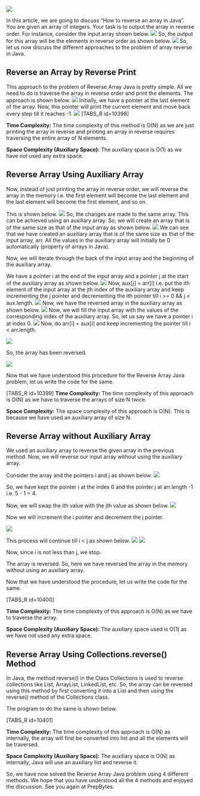 ![](https://prepbytes-misc-images.s3.ap-south-1.amazonaws.com/assets/1667976543722-Reverse%20an%20array%20in%20java1.jpg)

In this article, we are going to discuss “How to reverse an array in Java”. You are given an array of integers. Your task is to output the array in reverse order. For instance, consider the input array shown below.
![](https://prepbytes-misc-images.s3.ap-south-1.amazonaws.com/assets/1667976733291-Reverse%20an%20array%20in%20java2.png)
So, the output for this array will be the elements in reverse order as shown below.
![](https://prepbytes-misc-images.s3.ap-south-1.amazonaws.com/assets/1667976929258-Reverse%20an%20array%20in%20java3.png)
So, let us now discuss the different approaches to the problem of array reverse in Java.

## Reverse an Array by Reverse Print

This approach to the problem of Reverse Array Java is pretty simple. All we need to do is traverse the array in reverse order and print the elements. The approach is shown below.
![](https://prepbytes-misc-images.s3.ap-south-1.amazonaws.com/assets/1667977096340-Reverse%20an%20array%20in%20java4.png)
Initially, we have a pointer at the last element of the array. Now, this pointer will print the current element and move back every step till it reaches -1.
![](https://prepbytes-misc-images.s3.ap-south-1.amazonaws.com/assets/1667977336172-Reverse%20an%20array%20in%20java5.png)
[TABS_R id=10398]

**Time Complexity:** The time complexity of this method is O(N) as we are just printing the array in reverse and printing an array in reverse requires traversing the entire array of N elements.

**Space Complexity (Auxiliary Space):** The auxiliary space is O(1) as we have not used any extra space.

## Reverse Array Using Auxiliary Array

Now, instead of just printing the array in reverse order, we will reverse the array in the memory i.e. the first element will become the last element and the last element will become the first element, and so on.

This is shown below.
![](https://prepbytes-misc-images.s3.ap-south-1.amazonaws.com/assets/1667977837467-Reverse%20an%20array%20in%20java7.png)
So, the changes are made to the same array. This can be achieved using an auxiliary array. So, we will create an array that is of the same size as that of the input array as shown below.
![](https://prepbytes-misc-images.s3.ap-south-1.amazonaws.com/assets/1667978286549-Reverse%20an%20array%20in%20java8.png)
We can see that we have created an auxiliary array that is of the same size as that of the input array, arr. All the values in the auxiliary array will initially be 0 automatically (property of arrays in Java).

Now, we will iterate through the back of the input array and the beginning of the auxiliary array.

We have a pointer i at the end of the input array and a pointer j at the start of the auxiliary array as shown below.
![](https://prepbytes-misc-images.s3.ap-south-1.amazonaws.com/assets/1668059312718-Reverse%20an%20array%20in%20java9.png)
Now, aux[j] = arr[i] i.e. put the ith element of the input array at the jth index of the auxiliary array and keep incrementing the j pointer and decrementing the ith pointer till i >= 0 && j < aux.length.
![](https://prepbytes-misc-images.s3.ap-south-1.amazonaws.com/assets/1668059387266-Reverse%20an%20array%20in%20java10.png)
Now, we have the reversed array in the auxiliary array as shown below.
![]( https://prepbytes-misc-images.s3.ap-south-1.amazonaws.com/assets/1668148533613-Reverse%20an%20array%20in%20java11.png)
Now, we will fill the input array with the values of the corresponding index of the auxiliary array. So, let us say we have a pointer i at index 0.
![](https://prepbytes-misc-images.s3.ap-south-1.amazonaws.com/assets/1668148656165-Reverse%20an%20array%20in%20java12.png)
Now, do arr[i] = aux[i] and keep incrementing the pointer till i < arr.length.

![]( https://prepbytes-misc-images.s3.ap-south-1.amazonaws.com/assets/1668148824404-Reverse%20an%20array%20in%20java13.png )

So, the array has been reversed.

![]( https://prepbytes-misc-images.s3.ap-south-1.amazonaws.com/assets/1668148960303-Reverse%20an%20array%20in%20java14.png )

Now that we have understood this procedure for the Reverse Array Java problem, let us write the code for the same.

[TABS_R id=10399]
**Time Complexity:** The time complexity of this approach is O(N) as we have to traverse the arrays of size N twice. 

**Space Complexity:** The space complexity of this approach is O(N). This is because we have used an auxiliary array of size N.

## Reverse Array without Auxiliary Array

We used an auxiliary array to reverse the given array in the previous method. Now, we will reverse our input array without using the auxiliary array.

Consider the array and the pointers i and j as shown below.
![](https://prepbytes-misc-images.s3.ap-south-1.amazonaws.com/assets/1668149091753-Reverse%20an%20array%20in%20java15.png)

So, we have kept the pointer i at the index 0 and the pointer j at arr.length -1 i.e. 5 - 1 = 4.

Now, we will swap the ith value with the jth value as shown below.
![]( https://prepbytes-misc-images.s3.ap-south-1.amazonaws.com/assets/1668149212743-Reverse%20an%20array%20in%20java16.png)

Now we will increment the i pointer and decrement the j pointer.

![](https://prepbytes-misc-images.s3.ap-south-1.amazonaws.com/assets/1668149325873-Reverse%20an%20array%20in%20java17.png)

This process will continue till i < j as shown below.
![]( https://prepbytes-misc-images.s3.ap-south-1.amazonaws.com/assets/1668149435746-Reverse%20an%20array%20in%20java18.png)
![](https://prepbytes-misc-images.s3.ap-south-1.amazonaws.com/assets/1668149567613-Reverse%20an%20array%20in%20java19.png)

Now, since i is not less than j, we stop.

The array is reversed. So, here we have reversed the array in the memory without using an auxiliary array.

Now that we have understood the procedure, let us write the code for the same.

[TABS_R id=10400]

**Time Complexity:** The time complexity of this approach is O(N) as we have to traverse the array.

**Space Complexity (Auxiliary Space):** The auxiliary space used is O(1) as we have not used any extra space.

## Reverse Array Using Collections.reverse() Method

In Java, the method reverse() in the Class Collections is used to reverse collections like List, ArrayList, LinkedList, etc. So, the array can be reversed using this method by first converting it into a List and then using the reverse() method of the Collections class.

The program to do the same is shown below.

[TABS_R id=10401]

**Time Complexity:** The time complexity of this approach is O(N) as internally, the array will first be converted into list and all the elements will be traversed.

**Space Complexity (Auxiliary Space):** The auxiliary space is O(N) as internally, Java will use an auxiliary list and reverse it.

So, we have now solved the Reverse Array Java problem using 4 different methods. We hope that you have understood all the 4 methods and enjoyed the discussion. See you again at PrepBytes.
